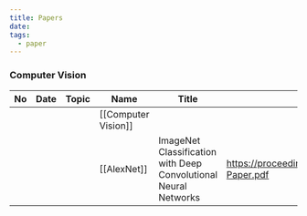 ```yaml
---
title: Papers
date: 
tags:
  - paper
---
```

### Computer Vision

| No  | Date | Topic | Name                | Title                                                           | Paper                                                                                                 |
| --- | ---- | ----- | ------------------- | --------------------------------------------------------------- | ----------------------------------------------------------------------------------------------------- |
|     |      |       | [[Computer Vision]] |                                                                 |                                                                                                       |
|     |      |       | [[AlexNet]]         | ImageNet Classification with Deep Convolutional Neural Networks | https://proceedings.neurips.cc/paper_files/paper/2012/file/c399862d3b9d6b76c8436e924a68c45b-Paper.pdf |
